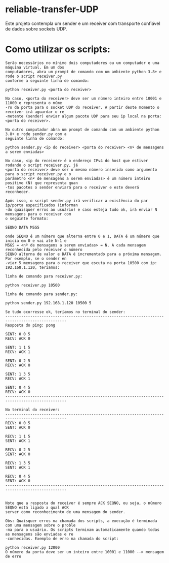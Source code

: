 # reliable-transfer-UDP

Este projeto contempla um sender e um receiver com transporte confiável de dados sobre sockets UDP.

# Como utilizar os scripts:

    Serão necessários no mínimo dois computadores ou um computador e uma máquina virtual. Em um dos
    computadores, abra um prompt de comando com um ambiente python 3.8+ e rode o script receiver.py
    conforme a seguinte linha de comando:

    python receiver.py <porta do receiver>

    No caso, <porta do receiver> deve ser um número inteiro entre 10001 e 11000 e representa o núme 
    -ro da porta para o socket UDP do receiver. A partir deste momento o receiver irá aguardar o re  
    -metente (sender) enviar algum pacote UDP para seu ip local na porta: <porta do receiver>.

    No outro computador abra um prompt de comando com um ambiente python 3.8+ e rode sender.py com a
    seguinte linha de comando:

    python sender.py <ip do receiver> <porta do receiver> <nº de mensagens a serem enviadas>

    No caso, <ip do receiver> é o endereço IPv4 do host que estiver rodando o script receiver.py, já
    <porta do receiver> deve ser o mesmo número inserido como argumento para o script receiver.py e o
    parâmetro <nº de mensagens a serem enviadas> é um número inteiro positivo (N) que representa quan
    -tos pacotes o sender enviará para o receiver e este deverá reconhecer.

    Após isso, o script sender.py irá verificar a existência do par ip/porta especificados (informan
    -do quaisquer erros ao usuário) e caso esteja tudo ok, irá enviar N mensagens para o receiver com
    o seguinte formato:

    SEQNO DATA MSGS

    onde SEQNO é um número que alterna entre 0 e 1, DATA é um número que inicia em 0 e vai até N-1 e 
    MSGS = <nº de mensagens a serem enviadas> = N. A cada mensagem reconhecida pelo receiver o número
    SEQNO alterna de valor e DATA é incrementado para a próxima mensagem. Por exemplo, se o sender en
    -viar 5 mensagens para o receiver que escuta na porta 10500 com ip: 192.168.1.120, teríamos:

    linha de comando para receiver.py:

    python receiver.py 10500

    linha de comando para sender.py:

    python sender.py 192.168.1.120 10500 5

    Se tudo ocorresse ok, teríamos no terminal do sender:
    -------------------------------------------------------------------------------------------------
    Resposta do ping: pong

    SENT: 0 0 5
    RECV: ACK 0

    SENT: 1 1 5
    RECV: ACK 1

    SENT: 0 2 5
    RECV: ACK 0

    SENT: 1 3 5
    RECV: ACK 1

    SENT: 0 4 5
    RECV: ACK 0
    -------------------------------------------------------------------------------------------------

    No terminal do receiver:
    -------------------------------------------------------------------------------------------------
    RECV: 0 0 5
    SENT: ACK 0

    RECV: 1 1 5
    SENT: ACK 1

    RECV: 0 2 5
    SENT: ACK 0

    RECV: 1 3 5
    SENT: ACK 1

    RECV: 0 4 5
    SENT: ACK 0
    -------------------------------------------------------------------------------------------------
    

    Note que a resposta do receiver é sempre ACK SEQNO, ou seja, o número SEQNO está ligado a qual ACK
    server como reconhecimento de uma mensagem do sender.

    Obs: Quaisquer erros na chamada dos scripts, a execução é terminada com uma mensagem sobre o proble
    -ma para o usuário. Os scripts terminam automaticamente quando todas as mensagens são enviadas e re
    -conhecidas. Exemplo de erro na chamada do script:

    python receiver.py 12000
    O número da porta deve ser um inteiro entre 10001 e 11000 --> mensagem de erro

    
